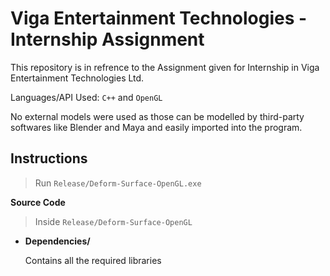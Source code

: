 # Viga Entertainment Technologies - Internship Assignment
This repository is in refrence to the Assignment given for Internship in Viga Entertainment Technologies Ltd.

Languages/API Used: `C++` and `OpenGL`

No external models were used as those can be modelled by third-party softwares like Blender and Maya and easily imported into the program.  

## Instructions

> Run `Release/Deform-Surface-OpenGL.exe`

**Source Code**

> Inside `Release/Deform-Surface-OpenGL`


- **Dependencies/**

    Contains all the required libraries
